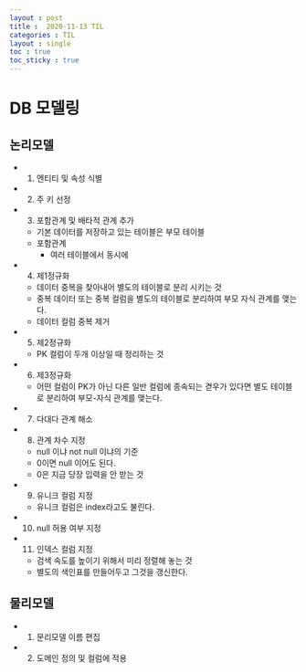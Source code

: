 ```yaml
---
layout : post
title :  2020-11-13 TIL
categories : TIL
layout : single
toc : true 
toc_sticky : true
---
```


# DB 모델링

## 논리모델
- 01) 엔티티 및 속성 식별
- 02) 주 키 선정
- 03) 포함관계 및 배타적 관계 추가
    - 기본 데이터를 저장하고 있는 테이블은 부모 테이블
    - 포함관계
        - 여러 테이블에서 동시에 
- 04) 제1정규화
    - 데이터 중복을 찾아내어 별도의 테이블로 분리 시키는 것
    - 중복 데이터 또는 중복 컬럼을 별도의 테이블로 분리하여 부모 자식 관계를 맺는다.
    - 데이터 컬럼 중복 제거
- 05) 제2정규화
    - PK 컬럼이 두개 이상일 때 정리하는 것
- 06) 제3정규화
    - 어떤 컬럼이 PK가 아닌 다른 일반 컬럼에 종속되는 겯우가 있다면 별도 테이블로 분리하여 부모-자식 관계를 맺는다.
- 07) 다대다 관계 해소
- 08) 관계 차수 지정
    - null 이냐 not null 이냐의 기준
    - 0이면 null 이어도 된다.
    - 0은 지금 당장 입력을 안 받는 것
- 09) 유니크 컬럼 지정
    - 유니크 컬럼은 index라고도 불린다.
- 10) null 허용 여부 지정
- 11) 인덱스 컬럼 지정 
    - 검색 속도를 높이기 위해서 미리 정렬해 놓는 것
    - 별도의 색인표를 만들어두고 그것을 갱신한다.

## 물리모델
- 01) 문리모델 이름 편집
- 02) 도메인 정의 및 컬럼에 적용